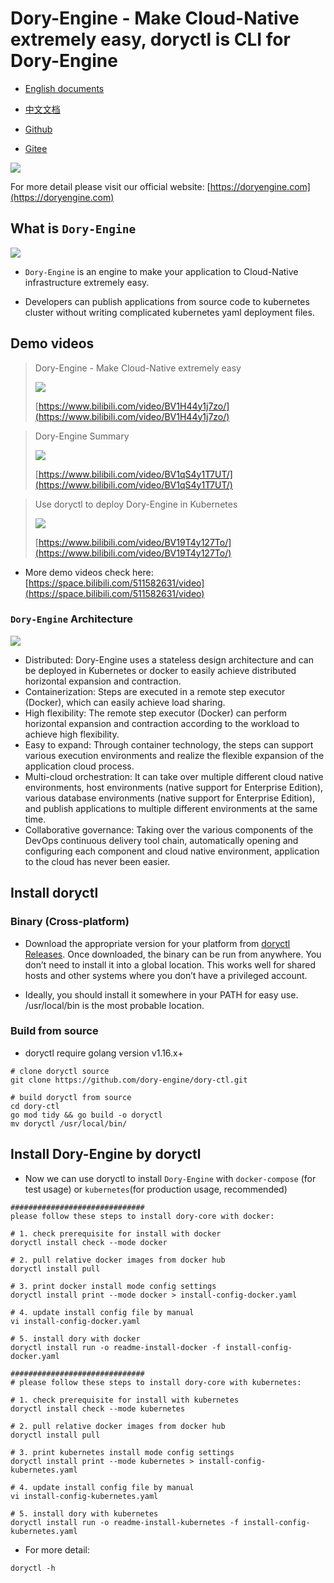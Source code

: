 # Dory-Engine - Make Cloud-Native extremely easy, doryctl is CLI for Dory-Engine

- [English documents](README.md)
- [中文文档](README-zh.md)

- [Github](https://github.com/dory-engine/dory-dashboard)
- [Gitee](https://gitee.com/dory-engine/dory-dashboard)

![](docs/images/dory-icon.png)

For more detail please visit our official website: [https://doryengine.com](https://doryengine.com)

## What is `Dory-Engine`

![](docs/images/what-is-dory.png)

- `Dory-Engine` is an engine to make your application to Cloud-Native infrastructure extremely easy. 

- Developers can publish applications from source code to kubernetes cluster without writing complicated kubernetes yaml deployment files.

## Demo videos

> Dory-Engine - Make Cloud-Native extremely easy
> 
> ![](docs/images/demo-01.jpg)
>
> [https://www.bilibili.com/video/BV1H44y1j7zo/](https://www.bilibili.com/video/BV1H44y1j7zo/)

> Dory-Engine Summary
> 
> ![](docs/images/demo-02.jpg)
>
> [https://www.bilibili.com/video/BV1qS4y1T7UT/](https://www.bilibili.com/video/BV1qS4y1T7UT/)

> Use doryctl to deploy Dory-Engine in Kubernetes
> 
> ![](docs/images/demo-03.jpg)
>
> [https://www.bilibili.com/video/BV19T4y127To/](https://www.bilibili.com/video/BV19T4y127To/)

- More demo videos check here: [https://space.bilibili.com/511582631/video](https://space.bilibili.com/511582631/video)

### `Dory-Engine` Architecture

![](docs/images/architecture.png)

- Distributed: Dory-Engine uses a stateless design architecture and can be deployed in Kubernetes or docker to easily achieve distributed horizontal expansion and contraction.
- Containerization: Steps are executed in a remote step executor (Docker), which can easily achieve load sharing.
- High flexibility: The remote step executor (Docker) can perform horizontal expansion and contraction according to the workload to achieve high flexibility.
- Easy to expand: Through container technology, the steps can support various execution environments and realize the flexible expansion of the application cloud process.
- Multi-cloud orchestration: It can take over multiple different cloud native environments, host environments (native support for Enterprise Edition), various database environments (native support for Enterprise Edition), and publish applications to multiple different environments at the same time.
- Collaborative governance: Taking over the various components of the DevOps continuous delivery tool chain, automatically opening and configuring each component and cloud native environment, application to the cloud has never been easier.

## Install doryctl

### Binary (Cross-platform)

- Download the appropriate version for your platform from [doryctl Releases](https://github.com/dory-engine/dory-ctl/releases). Once downloaded, the binary can be run from anywhere. You don’t need to install it into a global location. This works well for shared hosts and other systems where you don’t have a privileged account.

- Ideally, you should install it somewhere in your PATH for easy use. /usr/local/bin is the most probable location.

### Build from source

- doryctl require golang version v1.16.x+

```shell script
# clone doryctl source
git clone https://github.com/dory-engine/dory-ctl.git

# build doryctl from source
cd dory-ctl
go mod tidy && go build -o doryctl
mv doryctl /usr/local/bin/
```

## Install Dory-Engine by doryctl

- Now we can use doryctl to install `Dory-Engine` with `docker-compose` (for test usage) or `kubernetes`(for production usage, recommended)

```shell script
##############################
please follow these steps to install dory-core with docker:

# 1. check prerequisite for install with docker
doryctl install check --mode docker

# 2. pull relative docker images from docker hub
doryctl install pull

# 3. print docker install mode config settings
doryctl install print --mode docker > install-config-docker.yaml

# 4. update install config file by manual
vi install-config-docker.yaml

# 5. install dory with docker
doryctl install run -o readme-install-docker -f install-config-docker.yaml

##############################
# please follow these steps to install dory-core with kubernetes:

# 1. check prerequisite for install with kubernetes
doryctl install check --mode kubernetes

# 2. pull relative docker images from docker hub
doryctl install pull

# 3. print kubernetes install mode config settings
doryctl install print --mode kubernetes > install-config-kubernetes.yaml

# 4. update install config file by manual
vi install-config-kubernetes.yaml

# 5. install dory with kubernetes
doryctl install run -o readme-install-kubernetes -f install-config-kubernetes.yaml
```

- For more detail:

```shell script
doryctl -h
```
